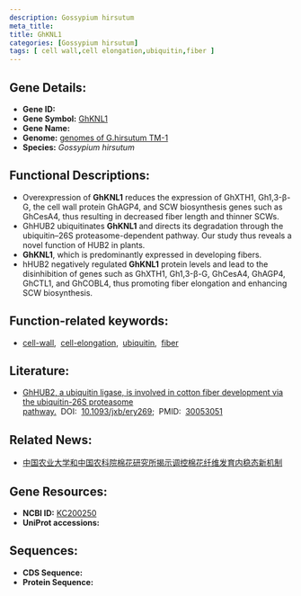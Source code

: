 ```yaml
---
description: Gossypium hirsutum
meta_title:
title: GhKNL1
categories: [Gossypium hirsutum]
tags: [ cell wall,cell elongation,ubiquitin,fiber ]
---
```


## Gene Details:
- **Gene ID:**	[]()
- **Gene Symbol:** <u>GhKNL1</u>
- **Gene Name:** 
- **Genome:** [genomes of G.hirsutum TM-1]()
- **Species:** *Gossypium hirsutum*

## Functional Descriptions:
   - Overexpression of **GhKNL1** reduces the expression of GhXTH1, Gh1,3-β-G, the cell wall protein GhAGP4, and SCW biosynthesis genes such as GhCesA4, thus resulting in decreased fiber length and thinner SCWs.
   - GhHUB2 ubiquitinates **GhKNL1** and directs its degradation through the ubiquitin–26S proteasome-dependent pathway. Our study thus reveals a novel function of HUB2 in plants.
   - **GhKNL1**, which is predominantly expressed in developing fibers.
   - hHUB2 negatively regulated **GhKNL1** protein levels and lead to the disinhibition of genes such as GhXTH1, Gh1,3-β-G, GhCesA4, GhAGP4, GhCTL1, and GhCOBL4, thus promoting fiber elongation and enhancing SCW biosynthesis.

## Function-related keywords:
   - [cell-wall](/tags/cell-wall/),&nbsp;&nbsp;[cell-elongation](/tags/cell-elongation/),&nbsp;&nbsp;[ubiquitin](/tags/ubiquitin/),&nbsp;&nbsp;[fiber](/tags/fiber/)

## Literature:
   - [GhHUB2, a ubiquitin ligase, is involved in cotton fiber development via the ubiquitin-26S proteasome pathway.]( https://academic.oup.com/jxb/article/69/21/5059/5056425?login=true)&nbsp;&nbsp;DOI:&nbsp;&nbsp;[10.1093/jxb/ery269](https://academic.oup.com/jxb/article/69/21/5059/5056425?login=true);&nbsp;&nbsp;PMID:&nbsp;&nbsp;[30053051](https://pubmed.ncbi.nlm.nih.gov/30053051/)

## Related News:
   - [中国农业大学和中国农科院棉花研究所揭示调控棉花纤维发育内稳态新机制](https://mp.weixin.qq.com/s?__biz=MzIyOTY2NDYyNQ==&mid=2247489711&idx=2&sn=bd86cd9692417401df52fd3d24906458&chksm=e8be6ab1dfc9e3a7783768980647a1ccd12c0666116783661490967489152ca9cd09e285df9f&scene=27#wechat_redirect)

## Gene Resources:
- **NCBI ID:**  [KC200250](https://www.ncbi.nlm.nih.gov/gene/?term=KC200250)
- **UniProt accessions:** [](https://www.uniprot.org/uniprotkb//entry)



## Sequences:
- **CDS Sequence:**
- **Protein Sequence:**
